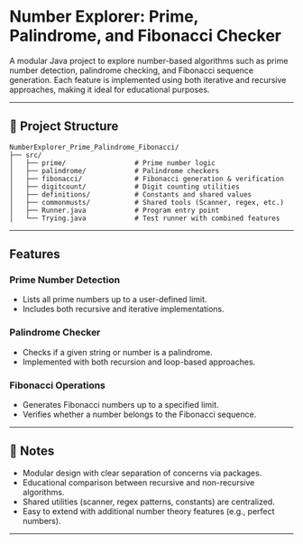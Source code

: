 # Number Explorer: Prime, Palindrome, and Fibonacci Checker

A modular Java project to explore number-based algorithms such as prime number detection, palindrome checking, and Fibonacci sequence generation. Each feature is implemented using both iterative and recursive approaches, making it ideal for educational purposes.

---

## 📁 Project Structure

```
NumberExplorer_Prime_Palindrome_Fibonacci/
├── src/
│   ├── prime/                 # Prime number logic
│   ├── palindrome/            # Palindrome checkers
│   ├── fibonacci/             # Fibonacci generation & verification
│   ├── digitcount/            # Digit counting utilities
│   ├── definitions/           # Constants and shared values
│   ├── commonmusts/           # Shared tools (Scanner, regex, etc.)
│   ├── Runner.java            # Program entry point
│   └── Trying.java            # Test runner with combined features
```

---

## Features

### Prime Number Detection

- Lists all prime numbers up to a user-defined limit.
- Includes both recursive and iterative implementations.

### Palindrome Checker

- Checks if a given string or number is a palindrome.
- Implemented with both recursion and loop-based approaches.

### Fibonacci Operations

- Generates Fibonacci numbers up to a specified limit.
- Verifies whether a number belongs to the Fibonacci sequence.

---

## 📌 Notes

- Modular design with clear separation of concerns via packages.
- Educational comparison between recursive and non-recursive algorithms.
- Shared utilities (scanner, regex patterns, constants) are centralized.
- Easy to extend with additional number theory features (e.g., perfect numbers).

---
